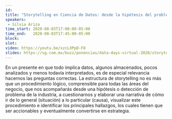 ```yaml
---
id: 
title: "Storytelling en Ciencia de Datos: desde la hipótesis del problema, estructura, visualización y validación"
speakers:
 - Silvia Ariza
time_start: 2020-08-03T17:00:00-05:00
time_end:   2020-08-03T17:45:00-05:00
block: 
slot: 
video: https://youtu.be/xzcLXPpD-F8
slides: https://sg.com.mx/buzz/ponencias/data-days-virtual-2020/storytelling-en-ciencia-de-datos-desde-la-hipotesis-del
---
```


En un presente en que todo implica datos, algunos almacenados, pocos analizados y menos todavía interpretados, es de especial relevancia hacernos las preguntas correctas. La estructura de storytelling no es más que un procedimiento lógico, comprensible para todas las áreas del negocio, que nos acompañarás desde una hipótesis o detección de problema de la industria, a cuestionarnos y elaborar una narrativa de cómo ir de lo general (situación) a lo particular (causa), visualizar este procedimiento e identificar los principales hallazgos, los cuales tienen que ser accionables y eventualmente convertirse en estrategia.